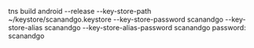 tns build android --release --key-store-path ~/keystore/scanandgo.keystore --key-store-password scanandgo  --key-store-alias scanandgo --key-store-alias-password scanandgo
password: scanandgo